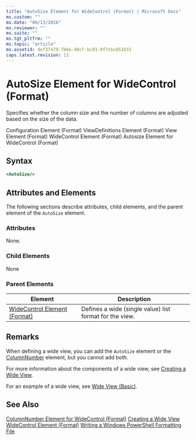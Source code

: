 ```yaml
---
title: "AutoSize Element for WideControl (Format) | Microsoft Docs"
ms.custom: ""
ms.date: "09/13/2016"
ms.reviewer: ""
ms.suite: ""
ms.tgt_pltfrm: ""
ms.topic: "article"
ms.assetid: def37479-7b6e-40cf-bc81-0f7cbc651b31
caps.latest.revision: 11
---
```

# AutoSize Element for WideControl (Format)
Specifies whether the column size and the number of columns are adjusted based on the size of the data.

 Configuration Element (Format)
ViewDefinitions Element (Format)
View Element (Format)
WideControl Element (Format)
Autosize Element for WideControl (Format)

## Syntax

```xml
<AutoSize/>
```

## Attributes and Elements
 The following sections describe attributes, child elements, and the parent element of the `AutoSize` element.

### Attributes
 None.

### Child Elements
 None

### Parent Elements

|Element|Description|
|-------------|-----------------|
|[WideControl Element (Format)](./widecontrol-element-format.md)|Defines a wide (single value) list format for the view.|

## Remarks
 When defining a wide view, you can add the `AutoSize` element or the [ColumnNumber](./columnnumber-element-for-widecontrol-format.md) element, but you cannot add both.

 For more information about the components of a wide view, see [Creating a Wide View](./creating-a-wide-view.md).

 For an example of a wide view, see [Wide View (Basic)](./wide-view-basic.md).

## See Also
 [ColumnNumber Element for WideControl (Format)](./columnnumber-element-for-widecontrol-format.md)
 [Creating a Wide View](./creating-a-wide-view.md)
 [WideControl Element (Format)](./widecontrol-element-format.md)
 [Writing a Windows PowerShell Formatting File](./writing-a-windows-powershell-formatting-file.md)
